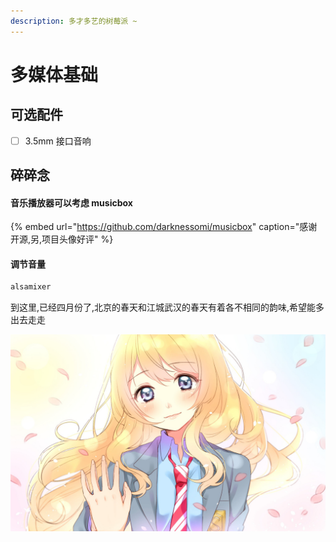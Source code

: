 ```yaml
---
description: 多才多艺的树莓派 ~
---
```


# 多媒体基础

## 可选配件

* [ ] 3.5mm 接口音响

## 碎碎念

#### 音乐播放器可以考虑 musicbox

{% embed url="https://github.com/darknessomi/musicbox" caption="感谢开源,另,项目头像好评" %}

#### 调节音量

```bash
alsamixer
```

到这里,已经四月份了,北京的春天和江城武汉的春天有着各不相同的韵味,希望能多出去走走

![&#x56DB;&#x8C0E;&#x8FD8;&#x662F;&#x90A3;&#x4E48;&#x7684;&#x8BA9;&#x4EBA;&#x6000;&#x5FF5;&#x554A;](.gitbook/assets/200005.jpg)

